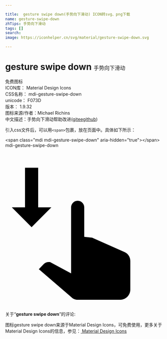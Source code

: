 ```yaml
---

title:  gesture swipe down(手势向下滑动) ICON转svg、png下载
name: gesture-swipe-down
zhTips: 手势向下滑动
tags: []
search: 
image: https://iconhelper.cn/svg/material/gesture-swipe-down.svg

---
```


# gesture swipe down  <small style="font-size: 60%;font-weight: 100">手势向下滑动</small>


<div class="detail-page">
<p>
<span><span class="badge-success badge">免费图标</span> </span>
<br/>
<span>
ICON库：
<span class="badge-secondary badge">Material Design Icons</span> 
</span>
<br/>
<span>
CSS名称：
<span class="badge-secondary badge">mdi-gesture-swipe-down</span> 
</span>
<br/>
<span>
unicode：
<span class="badge-secondary badge">F073D</span> 
<copy-btn content='F073D' btn-title=""></copy-btn>
<copy-btn :content='String.fromCodePoint(parseInt("F073D", 16))' btn-title="复制U"></copy-btn>
</span>
<br/>
<span>
版本：
<span class="badge-secondary badge">1.9.32</span> 
</span>
<br/>
<span>图标来源/作者：<span class="badge-light badge">Michael Richins</span></span> 
<br/>
<span class="zh-detail">中文描述：<span class="badge-primary badge">手势向下滑动</span><span class="help-link"><span>帮助改进</span>(<a href="https://gitee.com/liuwave/icon-helper/edit/master/json/material/gesture-swipe-down.json" target="_blank" rel="noopener noreferrer">gitee</a><a href="https://github.com/liuwave/icon-helper/edit/master/json/material/gesture-swipe-down.json" target="_blank" rel="noopener noreferrer">github</a></span>)</span><br/>
</p>
</div>
<div class="alert alert-dark">
  <i class="mdi mdi-gesture-swipe-down mdi-48px"></i>
  <i class="mdi mdi-gesture-swipe-down mdi-36px"></i>
  <i class="mdi mdi-gesture-swipe-down mdi-24px"></i>
  <i class="mdi mdi-gesture-swipe-down mdi-18px"></i>
</div>
<div>
  <p>引入css文件后，可以用<code>&lt;span&gt;</code>包裹，放在页面中。具体如下所示：    
  </p>
  <div class="alert alert-primary" style="font-size: 14px">
    &lt;span class="mdi mdi-gesture-swipe-down" aria-hidden="true"&gt;&lt;/span&gt;
    <copy-btn content='<span class="mdi mdi-gesture-swipe-down" aria-hidden="true"></span>'></copy-btn>
  </div>
  <div class="alert alert-secondary">
    <i class="mdi mdi-gesture-swipe-down"
    style="font-size: 24px"
    aria-hidden="true"></i> mdi-gesture-swipe-down
    <copy-btn content="mdi-gesture-swipe-down" btn-title="复制图标名称"></copy-btn>
  </div>
</div>
<div id="svg" class="svg-wrap">
<svg xmlns="http://www.w3.org/2000/svg" viewBox="0 0 24 24"><path d="M10,9A1,1 0 0,1 11,8A1,1 0 0,1 12,9V13.47L13.21,13.6L18.15,15.79C18.68,16.03 19,16.56 19,17.14V21.5C18.97,22.32 18.32,22.97 17.5,23H11C10.62,23 10.26,22.85 10,22.57L5.1,18.37L5.84,17.6C6.03,17.39 6.3,17.28 6.58,17.28H6.8L10,19V9M1,9L4,12L7,9H5V3H3V9H1Z" /></svg>
</div>
<detail full-name='mdi-gesture-swipe-down'></detail>
<div class="icon-detail__container">
<p>关于“<b>gesture swipe down</b>”的评论:</p>
</div>
<Vssue title="关于“gesture swipe down”的评论" />    
<div><p>图标gesture swipe down来源于Material Design Icons，可免费使用，更多关于 Material Design Icons的信息，参见：<a target="_blank" href="https://iconhelper.cn/material.html"> Material Design Icons</a>
</p></div>

